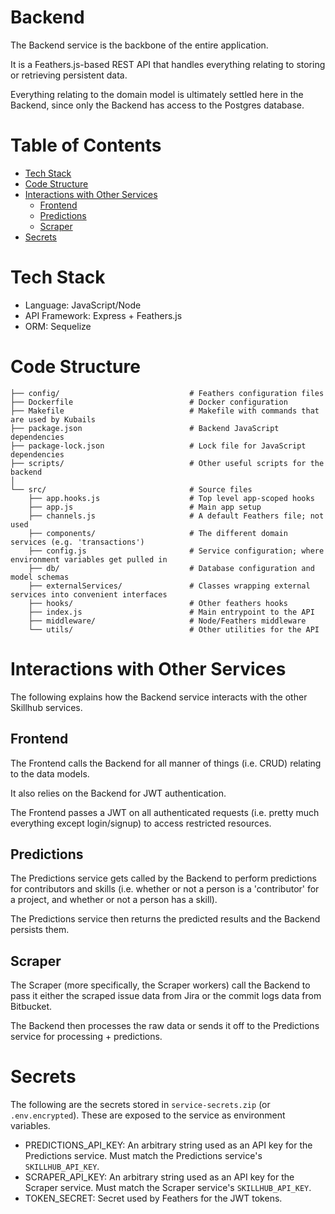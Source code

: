 # Backend

The Backend service is the backbone of the entire application.

It is a Feathers.js-based REST API that handles everything relating to storing or retrieving persistent data.

Everything relating to the domain model is ultimately settled here in the Backend, since only the Backend has access to the Postgres database.

# Table of Contents

- [Tech Stack](#tech-stack)
- [Code Structure](#code-structure)
- [Interactions with Other Services](#interactions-with-other-services)
  * [Frontend](#frontend)
  * [Predictions](#predictions)
  * [Scraper](#scraper)
- [Secrets](#secrets)

# Tech Stack

- Language: JavaScript/Node
- API Framework: Express + Feathers.js
- ORM: Sequelize

# Code Structure

```
├── config/                             # Feathers configuration files
├── Dockerfile                          # Docker configuration
├── Makefile                            # Makefile with commands that are used by Kubails
├── package.json                        # Backend JavaScript dependencies
├── package-lock.json                   # Lock file for JavaScript dependencies
├── scripts/                            # Other useful scripts for the backend
│
└── src/                                # Source files
    ├── app.hooks.js                    # Top level app-scoped hooks
    ├── app.js                          # Main app setup
    ├── channels.js                     # A default Feathers file; not used
    ├── components/                     # The different domain services (e.g. 'transactions')
    ├── config.js                       # Service configuration; where environment variables get pulled in
    ├── db/                             # Database configuration and model schemas
    ├── externalServices/               # Classes wrapping external services into convenient interfaces
    ├── hooks/                          # Other feathers hooks
    ├── index.js                        # Main entrypoint to the API
    ├── middleware/                     # Node/Feathers middleware
    └── utils/                          # Other utilities for the API
```

# Interactions with Other Services

The following explains how the Backend service interacts with the other Skillhub services.

## Frontend

The Frontend calls the Backend for all manner of things (i.e. CRUD) relating to the data models.

It also relies on the Backend for JWT authentication.

The Frontend passes a JWT on all authenticated requests (i.e. pretty much everything except login/signup) to access restricted resources.

## Predictions

The Predictions service gets called by the Backend to perform predictions for contributors and skills (i.e. whether or not a person is a 'contributor' for a project, and whether or not a person has a skill).

The Predictions service then returns the predicted results and the Backend persists them.

## Scraper

The Scraper (more specifically, the Scraper workers) call the Backend to pass it either the scraped issue data from Jira or the commit logs data from Bitbucket.

The Backend then processes the raw data or sends it off to the Predictions service for processing + predictions.

# Secrets

The following are the secrets stored in `service-secrets.zip` (or `.env.encrypted`). These are exposed to the service as environment variables.

- PREDICTIONS_API_KEY: An arbitrary string used as an API key for the Predictions service. Must match the Predictions service's `SKILLHUB_API_KEY`.
- SCRAPER_API_KEY: An arbitrary string used as an API key for the Scraper service. Must match the Scraper service's `SKILLHUB_API_KEY`.
- TOKEN_SECRET: Secret used by Feathers for the JWT tokens.
